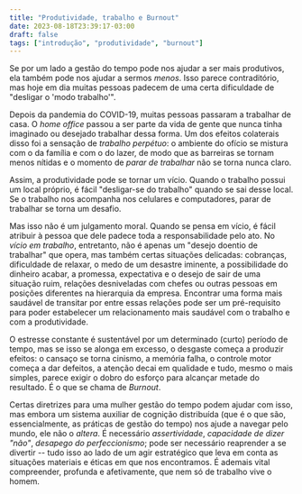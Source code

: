 ```yaml
---
title: "Produtividade, trabalho e Burnout"
date: 2023-08-18T23:39:17-03:00
draft: false 
tags: ["introdução", "produtividade", "burnout"]
---
```


Se por um lado a gestão do tempo pode nos ajudar a ser mais produtivos, ela também pode nos ajudar a sermos _menos_. Isso parece contraditório, mas hoje em dia muitas pessoas padecem de uma certa dificuldade de "desligar o 'modo trabalho'".

Depois da pandemia do COVID-19, muitas pessoas passaram a trabalhar de casa. O _home office_ passou a ser parte da vida de gente que nunca tinha imaginado ou desejado trabalhar dessa forma. Um dos efeitos colaterais disso foi a sensação de _trabalho perpétuo_: o ambiente do ofício se mistura com o da família e com o do lazer, de modo que as barreiras se tornam menos nítidas e o momento de _parar de trabalhar_ não se torna nunca claro.

Assim, a produtividade pode se tornar um vício. Quando o trabalho possui um local próprio, é fácil "desligar-se do trabalho" quando se sai desse local. Se o trabalho nos acompanha nos celulares e computadores, parar de trabalhar se torna um desafio. 

Mas isso não é um julgamento moral. Quando se pensa em vício, é fácil atribuir à pessoa que dele padece toda a responsabilidade pelo ato. No _vício em trabalho_, entretanto, não é apenas um "desejo doentio de trabalhar" que opera, mas também certas situações delicadas: cobranças, dificuldade de relaxar, o medo de um desastre iminente, a possibilidade do dinheiro acabar, a promessa, expectativa e o desejo de sair de uma situação ruim, relações desniveladas com chefes ou outras pessoas em posições diferentes na hierarquia da empresa. Encontrar uma forma mais saudável de transitar por entre essas relações pode ser um pré-requisito para poder estabelecer um relacionamento mais saudável com o trabalho e com a produtividade.

O estresse constante é sustentável por um determinado (curto) período de tempo, mas se isso se alonga em excesso, o desgaste começa a produzir efeitos: o cansaço se torna cinismo, a memória falha, o controle motor começa a dar defeitos, a atenção decai em qualidade e tudo, mesmo o mais simples, parece exigir o dobro do esforço para alcançar metade do resultado. É o que se chama de _Burnout_.

Certas diretrizes para uma mulher gestão do tempo podem ajudar com isso, mas embora um sistema auxiliar de cognição distribuída (que é o que são, essencialmente, as práticas de gestão do tempo) nos ajude a navegar pelo mundo, ele não o _altera_. É necessário _assertividade_, _capacidade de dizer "não"_, _desapego do perfeccionismo_; pode ser necessário reaprender a se divertir -- tudo isso ao lado de um agir estratégico que leva em conta as situações materiais e éticas em que nos encontramos. É ademais vital compreender, profunda e afetivamente, que nem só de trabalho vive o homem.
